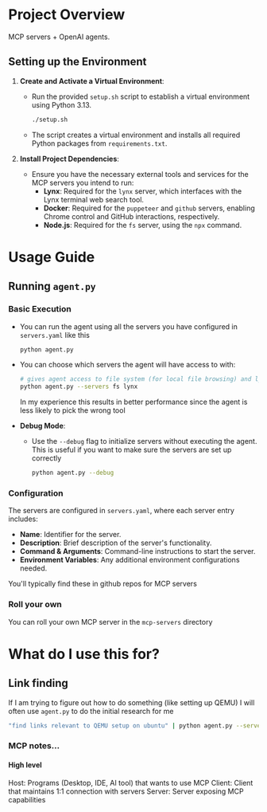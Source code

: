 # Project Overview

MCP servers + OpenAI agents.

## Setting up the Environment

1. **Create and Activate a Virtual Environment**:
   - Run the provided `setup.sh` script to establish a virtual environment using Python 3.13.
     ```bash
     ./setup.sh
     ```
   - The script creates a virtual environment and installs all required Python packages from `requirements.txt`.

2. **Install Project Dependencies**:
   - Ensure you have the necessary external tools and services for the MCP servers you intend to run:
     - **Lynx**: Required for the `lynx` server, which interfaces with the Lynx terminal web search tool.
     - **Docker**: Required for the `puppeteer` and `github` servers, enabling Chrome control and GitHub interactions, respectively.
     - **Node.js**: Required for the `fs` server, using the `npx` command.


# Usage Guide

## Running `agent.py`

### Basic Execution

- You can run the agent using all the servers you have configured in `servers.yaml` like this

  ```bash
  python agent.py
  ```

- You can choose which servers the agent will have access to with:

  ```bash
  # gives agent access to file system (for local file browsing) and lynx (for websearch)
  python agent.py --servers fs lynx
  ```

  In my experience this results in better performance since the agent is less likely to pick the wrong tool

- **Debug Mode**:

  - Use the `--debug` flag to initialize servers without executing the agent. This is useful if you want to make sure the servers are set up correctly
    ```bash
    python agent.py --debug
    ```

### Configuration

The servers are configured in `servers.yaml`, where each server entry includes:

- **Name**: Identifier for the server.
- **Description**: Brief description of the server's functionality.
- **Command & Arguments**: Command-line instructions to start the server.
- **Environment Variables**: Any additional environment configurations needed.

You'll typically find these in github repos for MCP servers

### Roll your own
You can roll your own MCP server in the `mcp-servers` directory

# What do I use this for?
## Link finding
If I am trying to figure out how to do something (like setting up QEMU) I will often use `agent.py` to do the initial research for me

```bash
"find links relevant to QEMU setup on ubuntu" | python agent.py --servers lynx
```

### MCP notes...
#### High level
Host: Programs (Desktop, IDE, AI tool) that wants to use MCP
Client: Client that maintains 1:1 connection with servers
Server: Server exposing MCP capabilities

